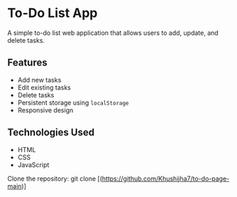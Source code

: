 # To-Do List App

A simple to-do list web application that allows users to add, update, and delete tasks.

## Features

- Add new tasks
- Edit existing tasks
- Delete tasks
- Persistent storage using `localStorage`
- Responsive design

## Technologies Used

- HTML
- CSS
- JavaScript


Clone the repository:
git clone [(https://github.com/Khushijha7/to-do-page-main)]
